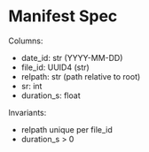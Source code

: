 # Manifest Spec

Columns:
- date_id: str (YYYY-MM-DD)
- file_id: UUID4 (str)
- relpath: str (path relative to root)
- sr: int
- duration_s: float

Invariants:
- relpath unique per file_id
- duration_s > 0
